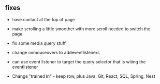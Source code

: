 ## fixes

- have contact at the top of page
- make scrolling a little smoother with more scroll needed to switch the page
- fix some media query stuff

- change onmouseovers to addeventlisteners
- can use event listener to target the query selector that is witing the eventlistener

- Change "trained In" - keep row, plus Java, Git, React, SQL, Spring, Nest
